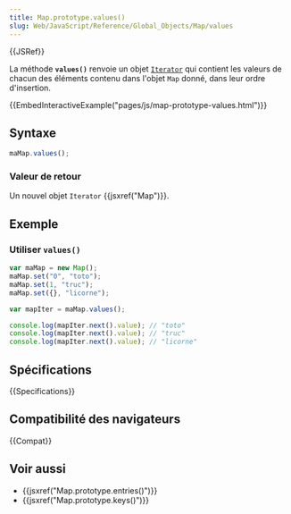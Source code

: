 ```yaml
---
title: Map.prototype.values()
slug: Web/JavaScript/Reference/Global_Objects/Map/values
---
```


{{JSRef}}

La méthode **`values()`** renvoie un objet [`Iterator`](/fr/docs/Web/JavaScript/Guide/Iterators_and_generators) qui contient les valeurs de chacun des éléments contenu dans l'objet `Map` donné, dans leur ordre d'insertion.

{{EmbedInteractiveExample("pages/js/map-prototype-values.html")}}

## Syntaxe

```js
maMap.values();
```

### Valeur de retour

Un nouvel objet `Iterator` {{jsxref("Map")}}.

## Exemple

### Utiliser `values()`

```js
var maMap = new Map();
maMap.set("0", "toto");
maMap.set(1, "truc");
maMap.set({}, "licorne");

var mapIter = maMap.values();

console.log(mapIter.next().value); // "toto"
console.log(mapIter.next().value); // "truc"
console.log(mapIter.next().value); // "licorne"
```

## Spécifications

{{Specifications}}

## Compatibilité des navigateurs

{{Compat}}

## Voir aussi

- {{jsxref("Map.prototype.entries()")}}
- {{jsxref("Map.prototype.keys()")}}
